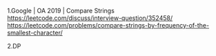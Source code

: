 1.Google | OA 2019 | Compare Strings 
  https://leetcode.com/discuss/interview-question/352458/
  https://leetcode.com/problems/compare-strings-by-frequency-of-the-smallest-character/

2.DP
